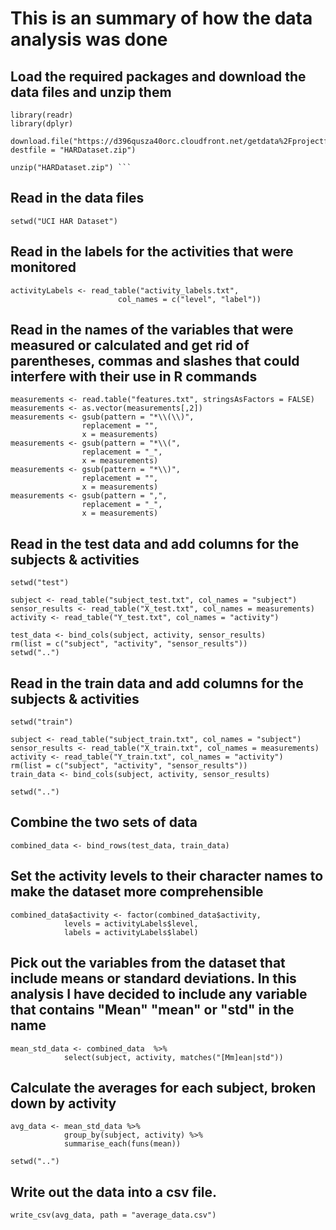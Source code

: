 

# This is an summary of how the data analysis was done
## Load the required packages and download the data files and unzip them

	library(readr)
	library(dplyr)
	
	download.file("https://d396qusza40orc.cloudfront.net/getdata%2Fprojectfiles%2FUCI%20HAR%20Dataset.zip", destfile = "HARDataset.zip")
	
	unzip("HARDataset.zip") ```

## Read in the data files


	setwd("UCI HAR Dataset")

## Read in the labels for the activities that were monitored

	activityLabels <- read_table("activity_labels.txt", 
							col_names = c("level", "label"))

## Read in the names of the variables that were measured or calculated and get rid of parentheses, commas and slashes that could interfere with their use in R commands

	measurements <- read.table("features.txt", stringsAsFactors = FALSE)
	measurements <- as.vector(measurements[,2])
	measurements <- gsub(pattern = "*\\(\\)", 
					replacement = "", 
					x = measurements)
	measurements <- gsub(pattern = "*\\(", 
					replacement = "_", 
					x = measurements)
	measurements <- gsub(pattern = "*\\)", 
					replacement = "", 
					x = measurements)
	measurements <- gsub(pattern = ",", 
					replacement = "_", 
					x = measurements)


## Read in the test data and add columns for the subjects & activities

	setwd("test")
	
	subject <- read_table("subject_test.txt", col_names = "subject")
	sensor_results <- read_table("X_test.txt", col_names = measurements)
	activity <- read_table("Y_test.txt", col_names = "activity")

	test_data <- bind_cols(subject, activity, sensor_results)
	rm(list = c("subject", "activity", "sensor_results"))
	setwd("..")

## Read in the train data and add columns for the subjects & activities

	setwd("train")

	subject <- read_table("subject_train.txt", col_names = "subject")
	sensor_results <- read_table("X_train.txt", col_names = measurements)
	activity <- read_table("Y_train.txt", col_names = "activity")
	rm(list = c("subject", "activity", "sensor_results"))
	train_data <- bind_cols(subject, activity, sensor_results)
	
	setwd("..")

## Combine the two sets of data

	combined_data <- bind_rows(test_data, train_data)

## Set the activity levels to their character names to make the dataset more comprehensible

	combined_data$activity <- factor(combined_data$activity, 
				levels = activityLabels$level, 
				labels = activityLabels$label)

## Pick out the variables from the dataset that include means or standard deviations. In this analysis I have decided to include any variable that contains "Mean" "mean" or "std" in the name

	mean_std_data <- combined_data  %>%
				select(subject, activity, matches("[Mm]ean|std"))

## Calculate the averages for each subject, broken down by activity
	avg_data <- mean_std_data %>%
				group_by(subject, activity) %>%
				summarise_each(funs(mean))

	setwd("..")	

## Write out the data into a csv file.

	write_csv(avg_data, path = "average_data.csv")



